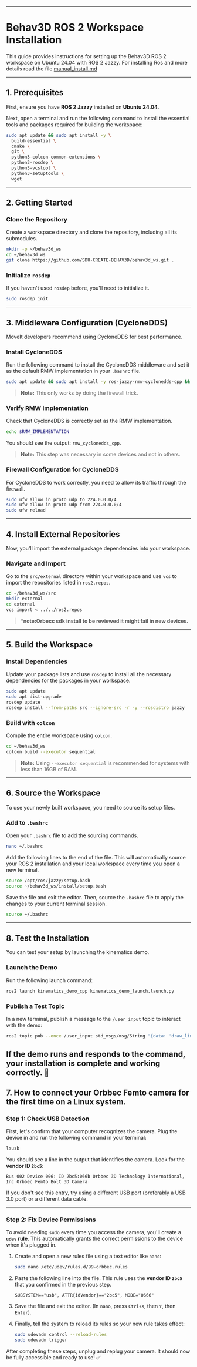 
-----

# Behav3D ROS 2 Workspace Installation
This guide provides instructions for setting up the Behav3D ROS 2 workspace on Ubuntu 24.04 with ROS 2 Jazzy.
For installing Ros and more details read the file [manual_install.md](manual_install.md)

-----

## 1\. Prerequisites

First, ensure you have **ROS 2 Jazzy** installed on **Ubuntu 24.04**.

Next, open a terminal and run the following command to install the essential tools and packages required for building the workspace:

```bash
sudo apt update && sudo apt install -y \
  build-essential \
  cmake \
  git \
  python3-colcon-common-extensions \
  python3-rosdep \
  python3-vcstool \
  python3-setuptools \
  wget
```

-----

## 2\. Getting Started

### Clone the Repository

Create a workspace directory and clone the repository, including all its submodules.

```bash
mkdir -p ~/behav3d_ws
cd ~/behav3d_ws
git clone https://github.com/SDU-CREATE-BEHAV3D/behav3d_ws.git .
```

### Initialize `rosdep`

If you haven't used `rosdep` before, you'll need to initialize it.

```bash
sudo rosdep init
```

-----

## 3\. Middleware Configuration (CycloneDDS)

MoveIt developers recommend using CycloneDDS for best performance.

### Install CycloneDDS

Run the following command to install the CycloneDDS middleware and set it as the default RMW implementation in your `.bashrc` file.

```bash
sudo apt update && sudo apt install -y ros-jazzy-rmw-cyclonedds-cpp && echo "export RMW_IMPLEMENTATION=rmw_cyclonedds_cpp" >> ~/.bashrc && source ~/.bashrc
```

> **Note:** This only works by doing the firewall trick.

### Verify RMW Implementation

Check that CycloneDDS is correctly set as the RMW implementation.

```bash
echo $RMW_IMPLEMENTATION
```

You should see the output: `rmw_cyclonedds_cpp`.

> **Note:** This step was necessary in some devices and not in others.

### Firewall Configuration for CycloneDDS

For CycloneDDS to work correctly, you need to allow its traffic through the firewall.

```bash
sudo ufw allow in proto udp to 224.0.0.0/4
sudo ufw allow in proto udp from 224.0.0.0/4
sudo ufw reload
```

-----

## 4\. Install External Repositories

Now, you'll import the external package dependencies into your workspace.

### Navigate and Import

Go to the `src/external` directory within your workspace and use `vcs` to import the repositories listed in `ros2.repos`.

```bash
cd ~/behav3d_ws/src
mkdir external
cd external
vcs import < ../../ros2.repos
```

> ***note:Orbecc sdk  install to be reviewed it might fail in new devices.**

-----

## 5\. Build the Workspace

### Install Dependencies

Update your package lists and use `rosdep` to install all the necessary dependencies for the packages in your workspace.

```bash
sudo apt update
sudo apt dist-upgrade
rosdep update
rosdep install --from-paths src --ignore-src -r -y --rosdistro jazzy
```

### Build with `colcon`

Compile the entire workspace using `colcon`.

```bash
cd ~/behav3d_ws
colcon build --executor sequential
```

> **Note:** Using `--executor sequential` is recommended for systems with less than 16GB of RAM.

-----

## 6\. Source the Workspace

To use your newly built workspace, you need to source its setup files.

### Add to `.bashrc`

Open your `.bashrc` file to add the sourcing commands.

```bash
nano ~/.bashrc
```

Add the following lines to the end of the file. This will automatically source your ROS 2 installation and your local workspace every time you open a new terminal.

```bash
source /opt/ros/jazzy/setup.bash
source ~/behav3d_ws/install/setup.bash
```

Save the file and exit the editor. Then, source the `.bashrc` file to apply the changes to your current terminal session.

```bash
source ~/.bashrc
```

-----

## 8\. Test the Installation

You can test your setup by launching the kinematics demo.

### Launch the Demo

Run the following launch command:

```bash
ros2 launch kinematics_demo_cpp kinematics_demo_launch.launch.py
```

### Publish a Test Topic

In a new terminal, publish a message to the `/user_input` topic to interact with the demo:

```bash
ros2 topic pub --once /user_input std_msgs/msg/String "{data: 'draw_line'}"
```

If the demo runs and responds to the command, your installation is complete and working correctly. 🎉
-----
## 7\. How to connect your Orbbec Femto camera for the first time on a Linux system. 

### Step 1: Check USB Detection

First, let's confirm that your computer recognizes the camera. Plug the device in and run the following command in your terminal:

```bash
lsusb
```

You should see a line in the output that identifies the camera. Look for the **vendor ID `2bc5`**:

`Bus 002 Device 006: ID 2bc5:066b Orbbec 3D Technology International, Inc Orbbec Femto Bolt 3D Camera`

If you don't see this entry, try using a different USB port (preferably a USB 3.0 port) or a different data cable.

-----

### Step 2: Fix Device Permissions

To avoid needing `sudo` every time you access the camera, you'll create a **`udev` rule**. This automatically grants the correct permissions to the device when it's plugged in.

1.  Create and open a new rules file using a text editor like `nano`:

    ```bash
    sudo nano /etc/udev/rules.d/99-orbbec.rules
    ```

2.  Paste the following line into the file. This rule uses the **vendor ID `2bc5`** that you confirmed in the previous step.

    ```
    SUBSYSTEM=="usb", ATTR{idVendor}=="2bc5", MODE="0666"
    ```

3.  Save the file and exit the editor. (In `nano`, press `Ctrl+X`, then `Y`, then `Enter`).

4.  Finally, tell the system to reload its rules so your new rule takes effect:

    ```bash
    sudo udevadm control --reload-rules
    sudo udevadm trigger
    ```

After completing these steps, unplug and replug your camera. It should now be fully accessible and ready to use\! ✅
